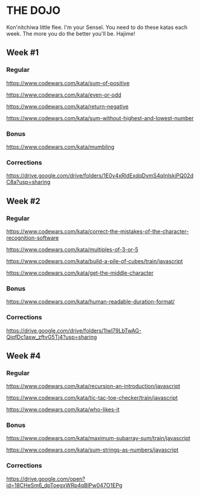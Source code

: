 # THE DOJO

Kon'nitchiwa little flee. 
I'm your Senseï.
You need to do these katas each week.
The more you do the better you'll be.
Hajime!

## Week #1
### Regular

https://www.codewars.com/kata/sum-of-positive

https://www.codewars.com/kata/even-or-odd

https://www.codewars.com/kata/return-negative

https://www.codewars.com/kata/sum-without-highest-and-lowest-number

### Bonus
https://www.codewars.com/kata/mumbling



### Corrections
https://drive.google.com/drive/folders/1E0y4xRIdExdqDvmS4qInlskiPQ02dC8a?usp=sharing

## Week #2
### Regular
https://www.codewars.com/kata/correct-the-mistakes-of-the-character-recognition-software

https://www.codewars.com/kata/multiples-of-3-or-5

https://www.codewars.com/kata/build-a-pile-of-cubes/train/javascript

https://www.codewars.com/kata/get-the-middle-character

### Bonus
https://www.codewars.com/kata/human-readable-duration-format/


### Corrections
https://drive.google.com/drive/folders/1lwl79LbTwAG-QiqfDc1asw_zftvG5Tj4?usp=sharing



## Week #4
### Regular
https://www.codewars.com/kata/recursion-an-introduction/javascript

https://www.codewars.com/kata/tic-tac-toe-checker/train/javascript

https://www.codewars.com/kata/who-likes-it

### Bonus
https://www.codewars.com/kata/maximum-subarray-sum/train/javascript

https://www.codewars.com/kata/sum-strings-as-numbers/javascript


### Corrections
https://drive.google.com/open?id=18CHeSm6_dpToegxWRp4qBlPw047O1EPg



